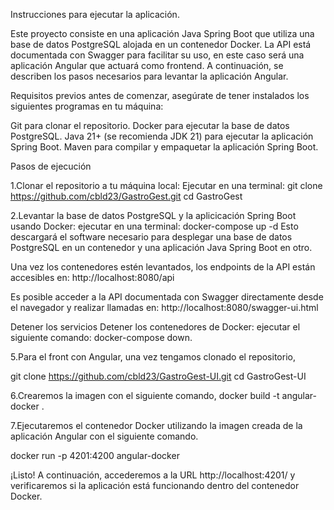 Instrucciones para ejecutar la aplicación.

Este proyecto consiste en una aplicación Java Spring Boot que utiliza una base de datos PostgreSQL alojada en un contenedor Docker. La API está documentada con Swagger para facilitar su uso, en este caso será una aplicación Angular que actuará como frontend. A continuación, se describen los pasos necesarios para levantar la aplicación Angular.

Requisitos previos antes de comenzar, asegúrate de tener instalados los siguientes programas en tu máquina:

Git para clonar el repositorio. Docker para ejecutar la base de datos PostgreSQL. Java 21+ (se recomienda JDK 21) para ejecutar la aplicación Spring Boot. Maven para compilar y empaquetar la aplicación Spring Boot.

Pasos de ejecución

1.Clonar el repositorio a tu máquina local: Ejecutar en una terminal: git clone https://github.com/cbld23/GastroGest.git cd GastroGest

2.Levantar la base de datos PostgreSQL y la aplicicación Spring Boot usando Docker: ejecutar en una terminal: docker-compose up -d 
Esto descargará el software necesario para desplegar una base de datos PostgreSQL en un contenedor y una aplicación Java Spring Boot en otro.

Una vez los contenedores estén levantados, los endpoints de la API están accesibles en: http://localhost:8080/api

Es posible acceder a la API documentada con Swagger directamente desde el navegador y realizar llamadas en: http://localhost:8080/swagger-ui.html

Detener los servicios Detener los contenedores de Docker: ejecutar el siguiente comando: docker-compose down.

5.Para el front con Angular, una vez tengamos clonado el repositorio, 

git clone https://github.com/cbld23/GastroGest-UI.git cd GastroGest-UI

6.Crearemos la imagen con el siguiente comando, docker build -t angular-docker .

7.Ejecutaremos el contenedor Docker utilizando la imagen creada de la aplicación Angular con el siguiente comando.

docker run -p 4201:4200 angular-docker

¡Listo! A continuación, accederemos a la URL http://localhost:4201/ y verificaremos si la aplicación está funcionando dentro del contenedor Docker.
